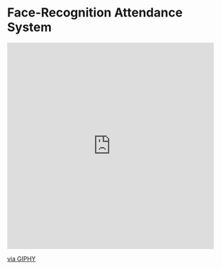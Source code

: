 <h1>Face-Recognition Attendance System </h1> <iframe src="https://giphy.com/embed/IsKFVXvVxyeN1aXfgj" width="480" height="480" frameBorder="0" class="giphy-embed" allowFullScreen></iframe><p><a href="https://giphy.com/gifs/security-zkteco-solutions-IsKFVXvVxyeN1aXfgj">via GIPHY</a></p>
